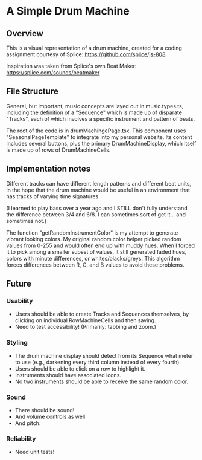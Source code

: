 # A Simple Drum Machine

## Overview

This is a visual representation of a drum machine, created for a coding assignment courtesy of Splice:
https://github.com/splice/js-808

Inspiration was taken from Splice's own Beat Maker: https://splice.com/sounds/beatmaker

## File Structure

General, but important, music concepts are layed out in music.types.ts, including the definition of a "Sequence" which is made up of disparate "Tracks", each of which involves a specific instrument and pattern of beats.

The root of the code is in drumMachingePage.tsx. This component uses "SeasonalPageTemplate" to integrate into my personal website. Its content includes several buttons, plus the primary DrumMachineDisplay, which itself is made up of rows of DrumMachineCells.

## Implementation notes

Different tracks can have different length patterns and different beat units, in the hope that the drum machine would be useful in an environment that has tracks of varying time signatures.

(I learned to play bass over a year ago and I STILL don't fully understand the difference between 3/4 and 6/8. I can sometimes sort of get it... and sometimes not.)

The function "getRandomInstrumentColor" is my attempt to generate vibrant looking colors. My original random color helper picked random values from 0-255 and would often end up with muddy hues. When I forced it to pick among a smaller subset of values, it still generated faded hues, colors with minute differences, or whites/blacks/greys. This algorithm forces differences between R, G, and B values to avoid these problems.

## Future

### Usability

-   Users should be able to create Tracks and Sequences themselves, by clicking on individual RowMachineCells and then saving.
-   Need to test accessibility! (Primarily: tabbing and zoom.)

### Styling

-   The drum machine display should detect from its Sequence what meter to use (e.g., darkening every third column instead of every fourth).
-   Users should be able to click on a row to highlight it.
-   Instruments should have associated icons.
-   No two instruments should be able to receive the same random color.

### Sound

-   There should be sound!
-   And volume controls as well.
-   And pitch.

### Reliability

-   Need unit tests!
